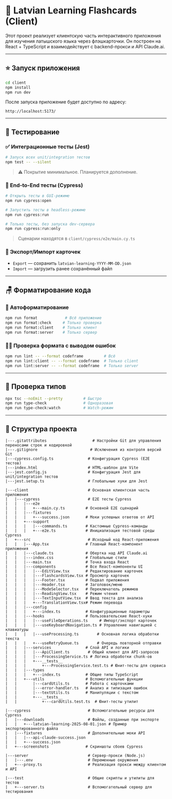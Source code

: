 # 📘 Latvian Learning Flashcards (Client)

Этот проект реализует клиентскую часть интерактивного приложения для изучения латышского языка через флэшкарточки. Он построен на React + TypeScript и взаимодействует с backend-прокси и API Claude.ai.

---

## ⭐️ Запуск приложения

```bash
cd client
npm install
npm run dev
```

После запуска приложение будет доступно по адресу:

```
http://localhost:5173/
```

---

## 🔬 Тестирование

### ✅ Интеграционные тесты (Jest)

```bash
# Запуск всех unit/integration тестов
npm test -- --silent
```

> ⚠️ Покрытие минимальное. Планируется дополнение.

### 🧪 End-to-End тесты (Cypress)

```bash
# Открыть тесты в GUI-режиме
npm run cypress:open

# Запустить тесты в headless-режиме
npm run cypress:run

# Только тесты, без запуска dev-сервера
npm run cypress:run:only
```

> Сценарии находятся в `client/cypress/e2e/main.cy.ts`

### 📆 Экспорт/Импорт карточек

- `Export` — сохранить `latvian-learning-YYYY-MM-DD.json`
- `Import` — загрузить ранее сохранённый файл

---

## 🪑 Форматирование кода

### 🔧 Автоформатирование

```bash
npm run format            # Всё приложение
npm run format:check     # Только проверка
npm run format:client    # Только клиент
npm run format:server    # Только сервер
```

### 🤦‍♂️ Проверка формата с выводом ошибок

```bash
npm run lint -- --format codeframe         # Всё
npm run lint:client -- --format codeframe  # Только client
npm run lint:server -- --format codeframe  # Только server
```

---

## 🧠 Проверка типов

```bash
npx tsc --noEmit --pretty         # Быстро
npm run type-check                # Одноразовая
npm run type-check:watch          # Watch-режим
```

---

## 📁 Структура проекта

```
|---.gitattributes                    # Настройки Git для управления переносами строк и кодировкой
|---.gitignore                       # Исключения из контроля версий Git
|---cypress.config.ts               # Конфигурация Cypress (E2E тестов)
|---index.html                      # HTML-шаблон для Vite
|---jest.config.js                  # Конфигурация Jest для unit/integration тестов
|---jest.setup.ts                   # Глобальные хуки для Jest

|---client                          # Основная клиентская часть приложения
|   |---cypress                     # E2E тесты Cypress
|   |   |---e2e
|   |   |   +---main.cy.ts         # Основной E2E сценарий
|   |   |---fixtures
|   |   |   +---success.json       # Моки успешных ответов от API
|   |   +---support
|   |   |   |---commands.ts        # Кастомные Cypress-команды
|   |   |   +---e2e.ts             # Инициализация тестовой среды Cypress
|   +---src                         # Исходный код React-приложения
|   |   |---App.tsx                # Главный React-компонент приложения
|   |   |---claude.ts              # Обертка над API Claude.ai
|   |   |---index.css              # Глобальные стили
|   |   |---main.tsx               # Точка входа React
|   |   |---components             # Все React-компоненты UI
|   |   |   |---EditView.tsx       # Редактирование карточек
|   |   |   |---FlashcardsView.tsx # Просмотр карточек
|   |   |   |---Footer.tsx         # Подвал приложения
|   |   |   |---Header.tsx         # Заголовок/меню
|   |   |   |---ModeSelector.tsx   # Переключатель режимов
|   |   |   |---ReadingView.tsx    # Режим чтения
|   |   |   |---TextInputView.tsx  # Ввод текста для анализа
|   |   |   +---TranslationView.tsx# Режим перевода
|   |   |---config
|   |   |   +---index.ts           # Конфигурационные параметры
|   |   |---hooks                  # Пользовательские React-хуки
|   |   |   |---useFileOperations.ts     # Импорт/экспорт карточек
|   |   |   |---useKeyboardNavigation.ts # Управление навигацией с клавиатуры
|   |   |   |---useProcessing.ts        # Основная логика обработки текста
|   |   |   +---useRetryQueue.ts        # Очередь повторной отправки
|   |   |---services               # Слой API и логики
|   |   |   |---ApiClient.ts        # Общий клиент для API-запросов
|   |   |   |---ProcessingService.ts # Логика обработки chunk-ов
|   |   |   +---__tests__
|   |   |       +---ProcessingService.test.ts # Юнит-тесты для сервиса
|   |   |---types
|   |   |   +---index.ts           # Общие типы TypeScript
|   |   +---utils                  # Вспомогательные функции
|   |       |---cardUtils.ts       # Работа с карточками
|   |       |---error-handler.ts   # Анализ и типизация ошибок
|   |       |---textUtils.ts       # Манипуляции с текстом
|   |       +---__tests__
|   |           +---cardUtils.test.ts  # Юнит-тесты утилит

|---cypress                         # Вспомогательные ресурсы для Cypress
|   |---downloads                   # Файлы, созданные при экспорте
|   |   +---latvian-learning-2025-08-01.json # Пример экспортированного файла
|   |---fixtures                    # Дополнительные моки API
|   |   |---api-claude-success.json
|   |   +---success.json
|   +---screenshots                # Скриншоты сбоев Cypress

|---server                          # Сервер-прокси (Node.js)
|   |---.env                        # Переменные окружения
|   +---proxy.ts                    # Реализация прокси между клиентом и API

|---test                            # Общие скрипты и утилиты для тестов
|   +---server.ts                   # Вспомогательный сервер для тестирования
```
